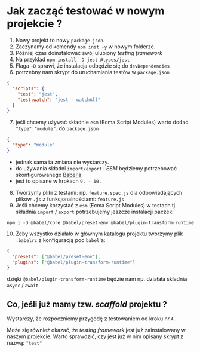 # Jak zacząć testować w nowym projekcie ?

1. Nowy projekt to nowy `package.json`.
2. Zaczynamy od komendy `npm init -y` w nowym folderze.
3. Później czas doinstalować swój ulubiony _testing framework_
4. Na przykład `npm install -D jest @types/jest`
5. Flaga `-D` sprawi, że instalacja odbędzie się do `devDependencies`
6. potrzebny nam skrypt do uruchamiania testów w `package.json`

```json
{
  "scripts": {
    "test": "jest",
    "test:watch": "jest --watchAll"
  }
}
```

7. jeśli chcemy używać składnie `esm` (Ecma Script Modules) warto dodać `"type":"module"`. do `package.json`
```json
{
  "type": "module"
}
```
- jednak sama ta zmiana nie wystarczy.
- do używania składni `import/export` i _ESM_ będziemy potrzebować skonfigurowanego [Babel'a](https://babeljs.io/setup)
- jest to opisane w krokach `9. - 10.`
8. Tworzymy pliki z testami: np. `feature.spec.js` dla odpowiadających plików `.js` z funkcjonalnościami: `feature.js`
9. Jeśli chcemy korzystać z `esm` (Ecma Script Modules) w testach tj. składnia `import` / `export` potrzebujemy jeszcze instalacji paczek:

```
npm i -D @babel/core @babel/preset-env @babel/plugin-transform-runtime
```

10. Żeby wszystko działało w głównym katalogu projektu tworzymy plik `.babelrc` z konfiguracją pod `babel`'a:

```json
{
  "presets": ["@babel/preset-env"],
  "plugins": ["@babel/plugin-transform-runtime"]
}
```

dzięki `@babel/plugin-transform-runtime` będzie nam np. działała składnia `async` / `await`

## Co, jeśli już mamy tzw. _scaffold_ projektu ?

Wystarczy, że rozpoczniemy przygodę z testowaniem od kroku nr.`4`.

Może się również okazać, że _testing framework_ jest już zainstalowany w naszym projekcie. Warto sprawdzić, czy jest już w nim opisany skrypt z nazwą: `"test"`
